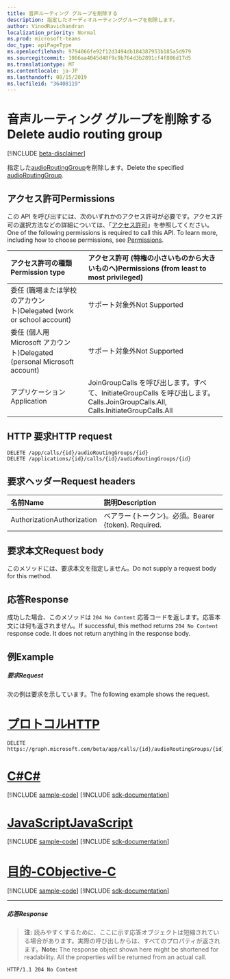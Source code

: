 ```yaml
---
title: 音声ルーティング グループを削除する
description: 指定したオーディオルーティンググループを削除します。
author: VinodRavichandran
localization_priority: Normal
ms.prod: microsoft-teams
doc_type: apiPageType
ms.openlocfilehash: 9794066fe92f12d3494db184387953b185a5d979
ms.sourcegitcommit: 1066aa4045d48f9c9b764d3b2891cf4f806d17d5
ms.translationtype: MT
ms.contentlocale: ja-JP
ms.lasthandoff: 08/15/2019
ms.locfileid: "36408119"
---
```

# <a name="delete-audio-routing-group"></a><span data-ttu-id="d2631-103">音声ルーティング グループを削除する</span><span class="sxs-lookup"><span data-stu-id="d2631-103">Delete audio routing group</span></span>

[!INCLUDE [beta-disclaimer](../../includes/beta-disclaimer.md)]

<span data-ttu-id="d2631-104">指定した[audioRoutingGroup](../resources/audioroutinggroup.md)を削除します。</span><span class="sxs-lookup"><span data-stu-id="d2631-104">Delete the specified [audioRoutingGroup](../resources/audioroutinggroup.md).</span></span>

## <a name="permissions"></a><span data-ttu-id="d2631-105">アクセス許可</span><span class="sxs-lookup"><span data-stu-id="d2631-105">Permissions</span></span>
<span data-ttu-id="d2631-p101">この API を呼び出すには、次のいずれかのアクセス許可が必要です。アクセス許可の選択方法などの詳細については、「[アクセス許可](/graph/permissions-reference)」を参照してください。</span><span class="sxs-lookup"><span data-stu-id="d2631-p101">One of the following permissions is required to call this API. To learn more, including how to choose permissions, see [Permissions](/graph/permissions-reference).</span></span>

| <span data-ttu-id="d2631-108">アクセス許可の種類</span><span class="sxs-lookup"><span data-stu-id="d2631-108">Permission type</span></span> | <span data-ttu-id="d2631-109">アクセス許可 (特権の小さいものから大きいものへ)</span><span class="sxs-lookup"><span data-stu-id="d2631-109">Permissions (from least to most privileged)</span></span>  |
| :-------------- | :------------------------------------------- |
| <span data-ttu-id="d2631-110">委任 (職場または学校のアカウント)</span><span class="sxs-lookup"><span data-stu-id="d2631-110">Delegated (work or school account)</span></span>     | <span data-ttu-id="d2631-111">サポート対象外</span><span class="sxs-lookup"><span data-stu-id="d2631-111">Not Supported</span></span>        |
| <span data-ttu-id="d2631-112">委任 (個人用 Microsoft アカウント)</span><span class="sxs-lookup"><span data-stu-id="d2631-112">Delegated (personal Microsoft account)</span></span> | <span data-ttu-id="d2631-113">サポート対象外</span><span class="sxs-lookup"><span data-stu-id="d2631-113">Not Supported</span></span>        |
| <span data-ttu-id="d2631-114">アプリケーション</span><span class="sxs-lookup"><span data-stu-id="d2631-114">Application</span></span>     | <span data-ttu-id="d2631-115">JoinGroupCalls を呼び出します。すべて、InitiateGroupCalls を呼び出します。</span><span class="sxs-lookup"><span data-stu-id="d2631-115">Calls.JoinGroupCalls.All, Calls.InitiateGroupCalls.All</span></span> |

## <a name="http-request"></a><span data-ttu-id="d2631-116">HTTP 要求</span><span class="sxs-lookup"><span data-stu-id="d2631-116">HTTP request</span></span>
<!-- { "blockType": "ignored" } -->
```http
DELETE /app/calls/{id}/audioRoutingGroups/{id}
DELETE /applications/{id}/calls/{id}/audioRoutingGroups/{id}
```

## <a name="request-headers"></a><span data-ttu-id="d2631-117">要求ヘッダー</span><span class="sxs-lookup"><span data-stu-id="d2631-117">Request headers</span></span>
| <span data-ttu-id="d2631-118">名前</span><span class="sxs-lookup"><span data-stu-id="d2631-118">Name</span></span>          | <span data-ttu-id="d2631-119">説明</span><span class="sxs-lookup"><span data-stu-id="d2631-119">Description</span></span>               |
|:--------------|:--------------------------|
| <span data-ttu-id="d2631-120">Authorization</span><span class="sxs-lookup"><span data-stu-id="d2631-120">Authorization</span></span> | <span data-ttu-id="d2631-p102">ベアラー {トークン}。必須。</span><span class="sxs-lookup"><span data-stu-id="d2631-p102">Bearer {token}. Required.</span></span> |

## <a name="request-body"></a><span data-ttu-id="d2631-123">要求本文</span><span class="sxs-lookup"><span data-stu-id="d2631-123">Request body</span></span>
<span data-ttu-id="d2631-124">このメソッドには、要求本文を指定しません。</span><span class="sxs-lookup"><span data-stu-id="d2631-124">Do not supply a request body for this method.</span></span>

## <a name="response"></a><span data-ttu-id="d2631-125">応答</span><span class="sxs-lookup"><span data-stu-id="d2631-125">Response</span></span>
<span data-ttu-id="d2631-p103">成功した場合、このメソッドは `204 No Content` 応答コードを返します。応答本文には何も返されません。</span><span class="sxs-lookup"><span data-stu-id="d2631-p103">If successful, this method returns `204 No Content` response code. It does not return anything in the response body.</span></span>

## <a name="example"></a><span data-ttu-id="d2631-128">例</span><span class="sxs-lookup"><span data-stu-id="d2631-128">Example</span></span>

##### <a name="request"></a><span data-ttu-id="d2631-129">要求</span><span class="sxs-lookup"><span data-stu-id="d2631-129">Request</span></span>
<span data-ttu-id="d2631-130">次の例は要求を示しています。</span><span class="sxs-lookup"><span data-stu-id="d2631-130">The following example shows the request.</span></span>


# <a name="httptabhttp"></a>[<span data-ttu-id="d2631-131">プロトコル</span><span class="sxs-lookup"><span data-stu-id="d2631-131">HTTP</span></span>](#tab/http)
<!-- {
  "blockType": "request",
  "name": "delete-audioRoutingGroup"
}-->
```http
DELETE https://graph.microsoft.com/beta/app/calls/{id}/audioRoutingGroups/{id}
```
# <a name="ctabcsharp"></a>[<span data-ttu-id="d2631-132">C#</span><span class="sxs-lookup"><span data-stu-id="d2631-132">C#</span></span>](#tab/csharp)
[!INCLUDE [sample-code](../includes/snippets/csharp/delete-audioroutinggroup-csharp-snippets.md)]
[!INCLUDE [sdk-documentation](../includes/snippets/snippets-sdk-documentation-link.md)]

# <a name="javascripttabjavascript"></a>[<span data-ttu-id="d2631-133">JavaScript</span><span class="sxs-lookup"><span data-stu-id="d2631-133">JavaScript</span></span>](#tab/javascript)
[!INCLUDE [sample-code](../includes/snippets/javascript/delete-audioroutinggroup-javascript-snippets.md)]
[!INCLUDE [sdk-documentation](../includes/snippets/snippets-sdk-documentation-link.md)]

# <a name="objective-ctabobjc"></a>[<span data-ttu-id="d2631-134">目的-C</span><span class="sxs-lookup"><span data-stu-id="d2631-134">Objective-C</span></span>](#tab/objc)
[!INCLUDE [sample-code](../includes/snippets/objc/delete-audioroutinggroup-objc-snippets.md)]
[!INCLUDE [sdk-documentation](../includes/snippets/snippets-sdk-documentation-link.md)]

---


##### <a name="response"></a><span data-ttu-id="d2631-135">応答</span><span class="sxs-lookup"><span data-stu-id="d2631-135">Response</span></span>

> <span data-ttu-id="d2631-p104">**注:** 読みやすくするために、ここに示す応答オブジェクトは短縮されている場合があります。実際の呼び出しからは、すべてのプロパティが返されます。</span><span class="sxs-lookup"><span data-stu-id="d2631-p104">**Note:** The response object shown here might be shortened for readability. All the properties will be returned from an actual call.</span></span>

<!-- {
  "blockType": "response",
  "truncated": true
} -->
```http
HTTP/1.1 204 No Content
```

<!-- uuid: 8fcb5dbc-d5aa-4681-8e31-b001d5168d79
2015-10-25 14:57:30 UTC -->
<!--
{
  "type": "#page.annotation",
  "description": "Delete audioRoutingGroup",
  "keywords": "",
  "section": "documentation",
  "tocPath": "",
  "suppressions": [
  ]
}
-->
